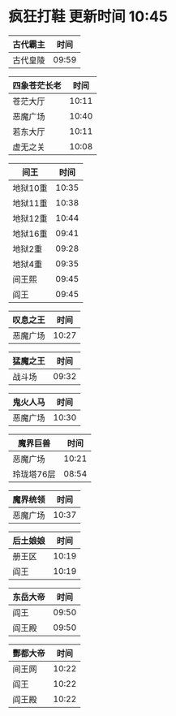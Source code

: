 # 疯狂打鞋 更新时间 10:45

| 古代霸主   | 时间    |
|--------|-------|
| 古代皇陵 | 09:59 |

| 四象苍茫长老   | 时间    |
|--------|-------|
| 苍茫大厅 | 10:11 |
| 恶魔广场 | 10:40 |
| 若东大厅 | 10:11 |
| 虚无之关 | 10:08 |

| 间王   | 时间    |
|--------|-------|
| 地狱10重 | 10:35 |
| 地狱11重 | 10:38 |
| 地狱12重 | 10:44 |
| 地狱16重 | 09:41 |
| 地狱2重 | 09:28 |
| 地狱4重 | 09:35 |
| 间王熙 | 09:45 |
| 阎王 | 09:45 |

| 叹息之王   | 时间    |
|--------|-------|
| 恶魔广场 | 10:27 |

| 猛魔之王   | 时间    |
|--------|-------|
| 战斗场 | 09:32 |

| 鬼火人马   | 时间    |
|--------|-------|
| 恶魔广场 | 10:30 |

| 魔界巨兽   | 时间    |
|--------|-------|
| 恶魔广场 | 10:21 |
| 玲珑塔76层 | 08:54 |

| 魔界统领   | 时间    |
|--------|-------|
| 恶魔广场 | 10:37 |

| 后土娘娘   | 时间    |
|--------|-------|
| 册王区 | 10:19 |
| 阎王 | 10:19 |

| 东岳大帝   | 时间    |
|--------|-------|
| 阎王 | 09:50 |
| 阎王殿 | 09:50 |

| 酆都大帝   | 时间    |
|--------|-------|
| 间王网 | 10:22 |
| 阎王 | 10:22 |
| 阎王殿 | 10:22 |